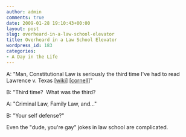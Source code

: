 ```yaml
---
author: admin
comments: true
date: 2009-01-28 19:10:43+00:00
layout: post
slug: overheard-in-a-law-school-elevator
title: Overheard in a Law School Elevator
wordpress_id: 183
categories:
- A Day in the Life
---
```


A: "Man, Constitutional Law is seriously the third time I've had to read Lawrence v. Texas [[wiki](http://en.wikipedia.org/wiki/Lawrence_v._Texas)] [[cornell](http://www.law.cornell.edu/supct/html/02-102.ZS.html)]"

B: "Third time?  What was the third?

A: "Criminal Law, Family Law, and..."

B: "Your self defense?"

Even the "dude, you're gay" jokes in law school are complicated.
